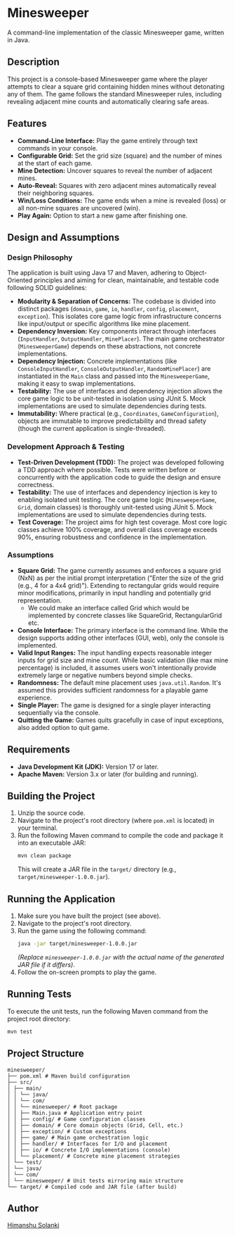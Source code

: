 # Minesweeper

A command-line implementation of the classic Minesweeper game, written in Java.

## Description

This project is a console-based Minesweeper game where the player attempts to clear a square grid containing hidden mines without detonating any of them. The game follows the standard Minesweeper rules, including revealing adjacent mine counts and automatically clearing safe areas.

## Features

*   **Command-Line Interface:** Play the game entirely through text commands in your console.
*   **Configurable Grid:** Set the grid size (square) and the number of mines at the start of each game.
*   **Mine Detection:** Uncover squares to reveal the number of adjacent mines.
*   **Auto-Reveal:** Squares with zero adjacent mines automatically reveal their neighboring squares.
*   **Win/Loss Conditions:** The game ends when a mine is revealed (loss) or all non-mine squares are uncovered (win).
*   **Play Again:** Option to start a new game after finishing one.

## Design and Assumptions

### Design Philosophy

The application is built using Java 17 and Maven, adhering to Object-Oriented principles and aiming for clean, maintainable, and testable code following SOLID guidelines:

*   **Modularity & Separation of Concerns:** The codebase is divided into distinct packages (`domain`, `game`, `io`, `handler`, `config`, `placement`, `exception`). This isolates core game logic from infrastructure concerns like input/output or specific algorithms like mine placement.
*   **Dependency Inversion:** Key components interact through interfaces (`InputHandler`, `OutputHandler`, `MinePlacer`). The main game orchestrator (`MinesweeperGame`) depends on these abstractions, not concrete implementations.
*   **Dependency Injection:** Concrete implementations (like `ConsoleInputHandler`, `ConsoleOutputHandler`, `RandomMinePlacer`) are instantiated in the `Main` class and passed into the `MinesweeperGame`, making it easy to swap implementations.
*   **Testability:** The use of interfaces and dependency injection allows the core game logic to be unit-tested in isolation using JUnit 5. Mock implementations are used to simulate dependencies during tests.
*   **Immutability:** Where practical (e.g., `Coordinates`, `GameConfiguration`), objects are immutable to improve predictability and thread safety (though the current application is single-threaded).

### Development Approach & Testing

*   **Test-Driven Development (TDD):** The project was developed following a TDD approach where possible. Tests were written before or concurrently with the application code to guide the design and ensure correctness.
*   **Testability:** The use of interfaces and dependency injection is key to enabling isolated unit testing. The core game logic (`MinesweeperGame`, `Grid`, domain classes) is thoroughly unit-tested using JUnit 5. Mock implementations are used to simulate dependencies during tests.
*   **Test Coverage:** The project aims for high test coverage. Most core logic classes achieve 100% coverage, and overall class coverage exceeds 90%, ensuring robustness and confidence in the implementation.

### Assumptions


*   **Square Grid:** The game currently assumes and enforces a square grid (NxN) as per the initial prompt interpretation ("Enter the size of the grid (e.g., 4 for a 4x4 grid)"). Extending to rectangular grids would require minor modifications, primarily in input handling and potentially grid representation.
    * We could make an interface called Grid which would be implemented by concrete classes like SquareGrid, RectangularGrid etc.    
* **Console Interface:** The primary interface is the command line. While the design supports adding other interfaces (GUI, web), only the console is implemented.
*   **Valid Input Ranges:** The input handling expects reasonable integer inputs for grid size and mine count. While basic validation (like max mine percentage) is included, it assumes users won't intentionally provide extremely large or negative numbers beyond simple checks.
*   **Randomness:** The default mine placement uses `java.util.Random`. It's assumed this provides sufficient randomness for a playable game experience.
*   **Single Player:** The game is designed for a single player interacting sequentially via the console.
*   **Quitting the Game:** Games quits gracefully in case of input exceptions, also added option to quit game.  

## Requirements

*   **Java Development Kit (JDK):** Version 17 or later.
*   **Apache Maven:** Version 3.x or later (for building and running).

## Building the Project

1.  Unzip the source code.
2.  Navigate to the project's root directory (where `pom.xml` is located) in your terminal.
3.  Run the following Maven command to compile the code and package it into an executable JAR:
    ```bash
    mvn clean package
    ```
    This will create a JAR file in the `target/` directory (e.g., `target/minesweeper-1.0.0.jar`).

## Running the Application

1.  Make sure you have built the project (see above).
2.  Navigate to the project's root directory.
3.  Run the game using the following command:
    ```bash
    java -jar target/minesweeper-1.0.0.jar
    ```
    *(Replace `minesweeper-1.0.0.jar` with the actual name of the generated JAR file if it differs)*.
4.  Follow the on-screen prompts to play the game.

## Running Tests

To execute the unit tests, run the following Maven command from the project root directory:

```bash
mvn test
```

## Project Structure
```
minesweeper/
├── pom.xml # Maven build configuration
├── src/
│ ├── main/
│ │ └── java/
│ │ └── com/
│ │ └── minesweeper/ # Root package
│ │ ├── Main.java # Application entry point
│ │ ├── config/ # Game configuration classes
│ │ ├── domain/ # Core domain objects (Grid, Cell, etc.)
│ │ ├── exception/ # Custom exceptions
│ │ ├── game/ # Main game orchestration logic
│ │ ├── handler/ # Interfaces for I/O and placement
│ │ ├── io/ # Concrete I/O implementations (console)
│ │ └── placement/ # Concrete mine placement strategies
│ └── test/
│ └── java/
│ └── com/
│ └── minesweeper/ # Unit tests mirroring main structure
└── target/ # Compiled code and JAR file (after build)
```

## Author
[Himanshu Solanki](https://github.com/himanshu-solanki29)





